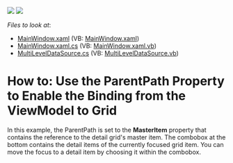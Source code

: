 <!-- default badges list -->
[![](https://img.shields.io/badge/Open_in_DevExpress_Support_Center-FF7200?style=flat-square&logo=DevExpress&logoColor=white)](https://supportcenter.devexpress.com/ticket/details/T291661)
[![](https://img.shields.io/badge/📖_How_to_use_DevExpress_Examples-e9f6fc?style=flat-square)](https://docs.devexpress.com/GeneralInformation/403183)
<!-- default badges end -->
<!-- default file list -->
*Files to look at*:

* [MainWindow.xaml](./CS/MainWindow.xaml) (VB: [MainWindow.xaml](./VB/MainWindow.xaml))
* [MainWindow.xaml.cs](./CS/MainWindow.xaml.cs) (VB: [MainWindow.xaml.vb](./VB/MainWindow.xaml.vb))
* [MultiLevelDataSource.cs](./CS/MultiLevelDataSource.cs) (VB: [MultiLevelDataSource.vb](./VB/MultiLevelDataSource.vb))
<!-- default file list end -->
# How to: Use the ParentPath Property to Enable the Binding from the ViewModel to Grid


In this example, the ParentPath is set to the <strong>MasterItem</strong> property that contains the reference to the detail grid's master item. The combobox at the bottom contains the detail items of the currently focused grid item. You can move the focus to a detail item by choosing it within the combobox.

<br/>


